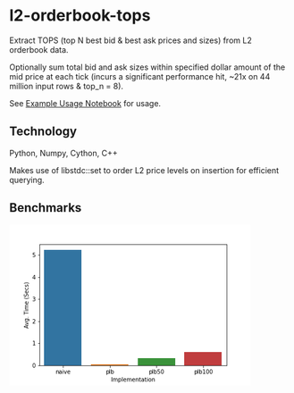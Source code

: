 # l2-orderbook-tops

Extract TOPS (top N best bid & best ask prices and sizes) from L2 orderbook data. 

Optionally sum total bid and ask sizes within specified dollar amount of the mid price at each tick (incurs a significant performance hit, ~21x on 44 million input rows & top_n = 8). 

See [Example Usage Notebook](docs/example_usage.ipynb) for usage.

## Technology

Python, Numpy, Cython, C++

Makes use of libstdc::set to order L2 price levels on insertion for efficient querying.

## Benchmarks

![alt text](docs/benchmarks.png)
